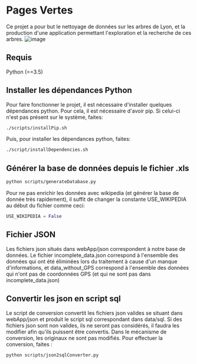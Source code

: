 # Pages Vertes

Ce projet a pour but le nettoyage de données sur les arbres de Lyon, et la production d'une application permettant l'exploration et la recherche de ces arbres.
![image](https://user-images.githubusercontent.com/15065884/196900201-d4ec30e3-1e7a-4336-9de2-69c4a10d948d.png)

## Requis
Python (==3.5)

## Installer les dépendances Python
Pour faire fonctionner le projet, il est nécessaire d'installer quelques dépendances python. Pour cela, il est nécessaire d'avoir pip. Si celui-ci n'est pas présent sur le système, faites:
```bash
./scripts/installPip.sh
```


Puis, pour installer les dépendances python, faites:
```bash
./script/installDependencies.sh
```
## Générer la base de données depuis le fichier .xls
```bash
python scripts/generateDatabase.py
```
Pour ne pas enrichir les données avec wikipedia (et générer la base de donnée très rapidement), il suffit de changer la constante USE_WIKIPEDIA au début du fichier comme ceci:

```python
USE_WIKIPEDIA = False
```

## Fichier JSON
Les fichiers json situés dans webApp/json correspondent à notre base de données. Le fichier incomplete_data.json correspond à l'ensemble des données qui ont été éliminées lors du traitement à cause d'un manque d'informations, et data_without_GPS correspond à l'ensemble des données qui n'ont pas de coordonnées GPS (et qui ne sont pas dans incomplete_data.json)


## Convertir les json en script sql
Le script de conversion convertit les fichiers json valides se situant dans webApp/json et produit le script sql correspondant dans data/sql. Si des fichiers json sont non valides, ils ne seront pas considérés, il faudra les modifier afin qu'ils puissent être convertis. Dans le mécanisme de conversion, les originaux ne sont pas modifiés.
Pour effectuer la conversion, faites :
```bash
python scripts/json2sqlConverter.py
```
